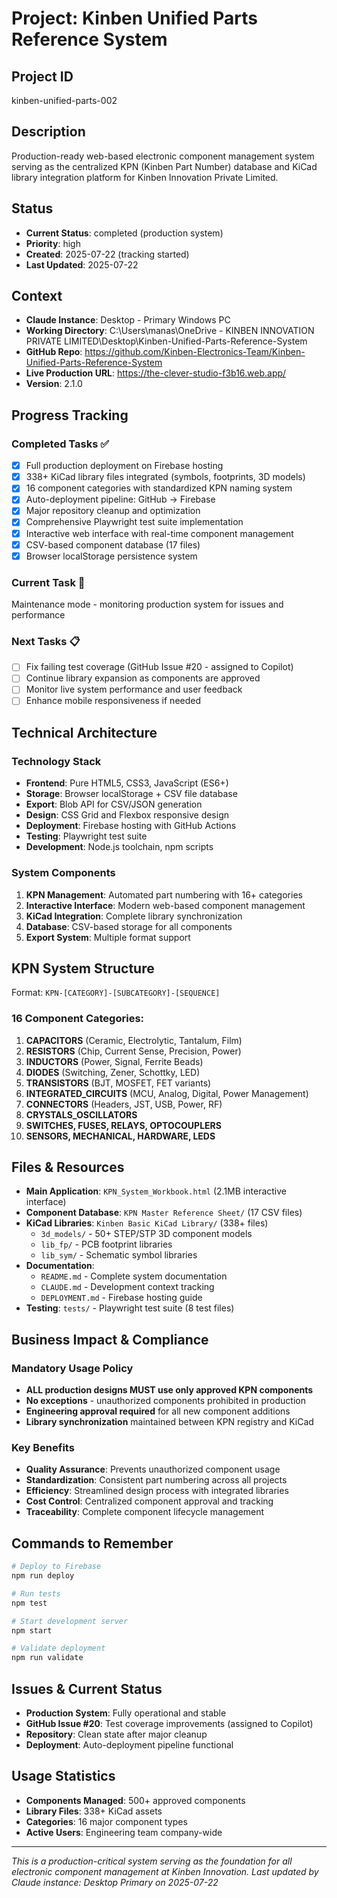 # Project: Kinben Unified Parts Reference System

## Project ID
kinben-unified-parts-002

## Description
Production-ready web-based electronic component management system serving as the centralized KPN (Kinben Part Number) database and KiCad library integration platform for Kinben Innovation Private Limited.

## Status
- **Current Status**: completed (production system)
- **Priority**: high
- **Created**: 2025-07-22 (tracking started)
- **Last Updated**: 2025-07-22

## Context
- **Claude Instance**: Desktop - Primary Windows PC
- **Working Directory**: C:\Users\manas\OneDrive - KINBEN INNOVATION PRIVATE LIMITED\Desktop\Kinben-Unified-Parts-Reference-System
- **GitHub Repo**: https://github.com/Kinben-Electronics-Team/Kinben-Unified-Parts-Reference-System
- **Live Production URL**: https://the-clever-studio-f3b16.web.app/
- **Version**: 2.1.0

## Progress Tracking

### Completed Tasks ✅
- [x] Full production deployment on Firebase hosting
- [x] 338+ KiCad library files integrated (symbols, footprints, 3D models)
- [x] 16 component categories with standardized KPN naming system
- [x] Auto-deployment pipeline: GitHub → Firebase
- [x] Major repository cleanup and optimization
- [x] Comprehensive Playwright test suite implementation
- [x] Interactive web interface with real-time component management
- [x] CSV-based component database (17 files)
- [x] Browser localStorage persistence system

### Current Task 🔄
Maintenance mode - monitoring production system for issues and performance

### Next Tasks 📋
- [ ] Fix failing test coverage (GitHub Issue #20 - assigned to Copilot)
- [ ] Continue library expansion as components are approved
- [ ] Monitor live system performance and user feedback
- [ ] Enhance mobile responsiveness if needed

## Technical Architecture

### Technology Stack
- **Frontend**: Pure HTML5, CSS3, JavaScript (ES6+)
- **Storage**: Browser localStorage + CSV file database
- **Export**: Blob API for CSV/JSON generation
- **Design**: CSS Grid and Flexbox responsive design
- **Deployment**: Firebase hosting with GitHub Actions
- **Testing**: Playwright test suite
- **Development**: Node.js toolchain, npm scripts

### System Components
1. **KPN Management**: Automated part numbering with 16+ categories
2. **Interactive Interface**: Modern web-based component management
3. **KiCad Integration**: Complete library synchronization
4. **Database**: CSV-based storage for all components
5. **Export System**: Multiple format support

## KPN System Structure
Format: `KPN-[CATEGORY]-[SUBCATEGORY]-[SEQUENCE]`

### 16 Component Categories:
1. **CAPACITORS** (Ceramic, Electrolytic, Tantalum, Film)
2. **RESISTORS** (Chip, Current Sense, Precision, Power)
3. **INDUCTORS** (Power, Signal, Ferrite Beads)
4. **DIODES** (Switching, Zener, Schottky, LED)
5. **TRANSISTORS** (BJT, MOSFET, FET variants)
6. **INTEGRATED_CIRCUITS** (MCU, Analog, Digital, Power Management)
7. **CONNECTORS** (Headers, JST, USB, Power, RF)
8. **CRYSTALS_OSCILLATORS**
9. **SWITCHES, FUSES, RELAYS, OPTOCOUPLERS**
10. **SENSORS, MECHANICAL, HARDWARE, LEDS**

## Files & Resources
- **Main Application**: `KPN_System_Workbook.html` (2.1MB interactive interface)
- **Component Database**: `KPN Master Reference Sheet/` (17 CSV files)
- **KiCad Libraries**: `Kinben Basic KiCad Library/` (338+ files)
  - `3d_models/` - 50+ STEP/STP 3D component models
  - `lib_fp/` - PCB footprint libraries
  - `lib_sym/` - Schematic symbol libraries
- **Documentation**: 
  - `README.md` - Complete system documentation
  - `CLAUDE.md` - Development context tracking
  - `DEPLOYMENT.md` - Firebase hosting guide
- **Testing**: `tests/` - Playwright test suite (8 test files)

## Business Impact & Compliance

### Mandatory Usage Policy
- **ALL production designs MUST use only approved KPN components**
- **No exceptions** - unauthorized components prohibited in production
- **Engineering approval required** for all new component additions
- **Library synchronization** maintained between KPN registry and KiCad

### Key Benefits
- **Quality Assurance**: Prevents unauthorized component usage
- **Standardization**: Consistent part numbering across all projects  
- **Efficiency**: Streamlined design process with integrated libraries
- **Cost Control**: Centralized component approval and tracking
- **Traceability**: Complete component lifecycle management

## Commands to Remember
```bash
# Deploy to Firebase
npm run deploy

# Run tests
npm test

# Start development server  
npm start

# Validate deployment
npm run validate
```

## Issues & Current Status
- **Production System**: Fully operational and stable
- **GitHub Issue #20**: Test coverage improvements (assigned to Copilot)
- **Repository**: Clean state after major cleanup
- **Deployment**: Auto-deployment pipeline functional

## Usage Statistics
- **Components Managed**: 500+ approved components
- **Library Files**: 338+ KiCad assets
- **Categories**: 16 major component types
- **Active Users**: Engineering team company-wide

---
*This is a production-critical system serving as the foundation for all electronic component management at Kinben Innovation. Last updated by Claude instance: Desktop Primary on 2025-07-22*